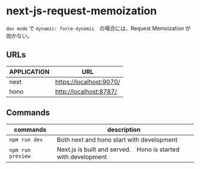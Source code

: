 # next-js-request-memoization

`dev mode` で `dynamic: force-dynamic`　の場合には、Request Memoization が効かない。

## URLs

APPLICATION|URL
-|---
next| <https://localhost:9070/>
hono| <http://localhost:8787/>

## Commands

commands|description
-|-
`npm run dev`| Both next and hono start with development
`npm run preview`| Next.js is built and served.　Hono is started with development
